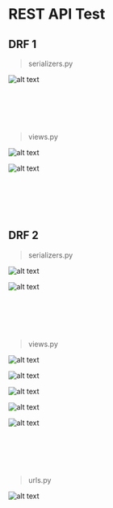 # REST API Test

## DRF 1

> serializers.py

![alt text](image-2.png)


<br>
<br>
<br>
<br>


> views.py

![alt text](image.png)

![alt text](image-1.png)

<br>
<br>
<br>
<br>


## DRF 2

> serializers.py

![alt text](image-3.png)

![alt text](image-4.png)

<br>
<br>
<br>
<br>



> views.py

![alt text](image-5.png)


![alt text](image-6.png)


![alt text](image-7.png)


![alt text](image-8.png)


![alt text](image-9.png)


<br>
<br>
<br>
<br>

> urls.py


![alt text](image-10.png)